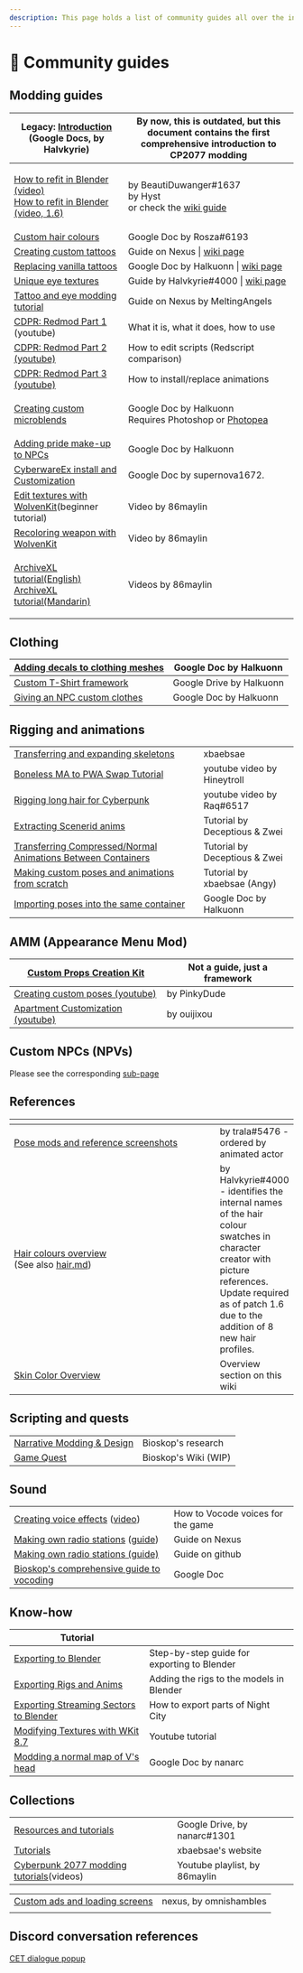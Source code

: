 ```yaml
---
description: This page holds a list of community guides all over the internet.
---
```


# 🔗 Community guides

## Modding guides

| Legacy: [Introduction](https://docs.google.com/document/d/1pCd\_8ctcs\_ISczXkd29\_8NTJdX3PBjLvBbp3l6nMWXg/edit) (Google Docs, by **Halvkyrie**)                                                  | By now, this is outdated, but this document contains the first comprehensive introduction to CP2077 modding                                                 |
| ------------------------------------------------------------------------------------------------------------------------------------------------------------------------------------------------ | ----------------------------------------------------------------------------------------------------------------------------------------------------------- |
| <p><a href="https://youtu.be/Vo-KrnzHmQI">How to refit in Blender (video)</a><br><a href="https://www.youtube.com/watch?v=RK3AAfOHh40">How to refit in Blender (video, 1.6)</a></p>              | <p>by BeautiDuwanger#1637<br>by Hyst<br>or check the <a href="../items-equipment/recolours-and-refits/r-and-r-refitting-step-by-step.md">wiki guide</a></p> |
| [Custom hair colours](https://docs.google.com/document/d/1OYHJR1MvH0ambxWqTQTETkemY3Ko6Exknx2SaDz1Cd4/edit?usp=sharing)                                                                          | Google Doc by Rosza#6193                                                                                                                                    |
| [Creating custom tattoos](https://www.nexusmods.com/cyberpunk2077/mods/1155/)                                                                                                                    | Guide on Nexus \| [wiki page](../npcs/custom-tattoos-and-scars/)                                                                                            |
| [Replacing vanilla tattoos](https://docs.google.com/document/d/18cTWSgzm0qlCnd0u4-FonRzS2hQXthgjNhjZil3wmAs/edit)                                                                                | Google Doc by Halkuonn \| [wiki page](../npcs/custom-tattoos-and-scars/)                                                                                    |
| [Unique eye textures](https://docs.google.com/document/d/1Qm9X1RmEIOzeBR7zuFrkEp1Lj7kof8Ztq6VPyeHwseo/edit?usp=sharing)                                                                          | Guide by Halvkyrie#4000 \| [wiki page](../npcs/custom-tattoos-and-scars/)                                                                                   |
| [Tattoo and eye modding tutorial](https://www.nexusmods.com/cyberpunk2077/mods/10085)                                                                                                            | Guide on Nexus by MeltingAngels                                                                                                                             |
| [CDPR: Redmod Part 1](https://www.youtube.com/watch?v=Rcf65OvEJTo\&list=PL4dX1IHww9p3XvIEnKIP9q1eJXlIvYkd3\&index=1) (youtube)                                                                   | What it is, what it does, how to use                                                                                                                        |
| [CDPR: Redmod Part 2 (youtube)](https://www.youtube.com/watch?v=aq\_4U5N-CP4\&list=PL4dX1IHww9p3XvIEnKIP9q1eJXlIvYkd3\&index=2)                                                                  | How to edit scripts (Redscript comparison)                                                                                                                  |
| [CDPR: Redmod Part 3 (youtube)](https://www.youtube.com/watch?v=m5IL\_TRwTew\&list=PL4dX1IHww9p3XvIEnKIP9q1eJXlIvYkd3\&index=3)                                                                  | How to install/replace animations                                                                                                                           |
| [Creating custom microblends](https://docs.google.com/document/d/1oRjXHE08oDnaKwvgEOKxl0gZGkBADgSn2azCRwUeQLs/view)                                                                              | <p>Google Doc by Halkuonn<br>Requires Photoshop or <a href="https://www.photopea.com/">Photopea</a></p>                                                     |
| [Adding pride make-up to NPCs](https://docs.google.com/document/d/1P4x1447vbLYFb6r6HpTgrPvETMQ9wSeMfVz7\_04AGPU/edit)                                                                            | Google Doc by Halkuonn                                                                                                                                      |
| [CyberwareEx install and Customization](https://docs.google.com/document/d/16ZxDrPkgDOF\_TbmmWaAjOXry-Q3l2DL\_bPE-8aSz3Xs/edit?usp=sharing)                                                      | Google Doc by supernova1672.                                                                                                                                |
| [Edit textures with WolvenKit](https://youtu.be/it1Viy4ZwLE?si=9t-KDnKBoOs0w-fG)(beginner tutorial)                                                                                              | Video by 86maylin                                                                                                                                           |
| [Recoloring weapon with WolvenKit](https://youtu.be/HLwjKM8YDlA?si=TUERMYLqDHU3galh)                                                                                                             | Video by 86maylin                                                                                                                                           |
| <p><a href="https://youtu.be/w5IRIW8r4xk?si=4VKesxrvtQdYLqDh">ArchiveXL tutorial(English)</a><br><a href="https://youtu.be/zENXB-5uYV8?si=kXYlZCbm7Wig5RE_">ArchiveXL tutorial(Mandarin)</a></p> | Videos by 86maylin                                                                                                                                          |

## Clothing

| [Adding decals to clothing meshes](https://docs.google.com/document/d/11P1Nt5VgDgpwGX0-uwYWjhvFxYmrlOHbEFrdQSRosk0/edit) | Google Doc by Halkuonn   |
| ------------------------------------------------------------------------------------------------------------------------ | ------------------------ |
| [Custom T-Shirt framework](https://drive.google.com/file/d/1qd1GG80ZEx2xCKLUGTXSCajGD7i94s7t/view)                       | Google Drive by Halkuonn |
| [Giving an NPC custom clothes](https://app.gitbook.com/s/-McniwB8YOK2HnJ7SYg\_/help/troubleshooting)                     | Google Doc by Halkuonn   |

## Rigging and animations

|                                                                                                                                                             |                               |
| ----------------------------------------------------------------------------------------------------------------------------------------------------------- | ----------------------------- |
| [Transferring and expanding skeletons](https://xbaebsae.jimdofree.com/tutorials/cp2077-transferring-and-expanding-skeletons-in-meshes/?preview\_sid=734631) | xbaebsae                      |
| [Boneless MA to PWA Swap Tutorial](https://youtu.be/4stpA8BuLrk)                                                                                            | youtube video by Hineytroll   |
| [Rigging long hair for Cyberpunk](https://www.youtube.com/watch?v=g09ViwsOEFQ\&t=219s)                                                                      | youtube video by Raq#6517     |
| [Extracting Scenerid anims](https://docs.google.com/document/d/1AU8PwIW23mdu6nDXD9Hj7GMN13HdyRX4sqvp9PSuHs8/edit#heading=h.v1449r1mjrx9)                    | Tutorial by Deceptious & Zwei |
| [Transferring Compressed/Normal Animations Between Containers](https://docs.google.com/document/d/196hSZvn0WZhkix8qUoArfBVNKcvKck56Rtf3ENemy\_o/edit)       | Tutorial by Deceptious & Zwei |
| [Making custom poses and animations from scratch](https://xbaebsae.jimdofree.com/cyberpunk-2077-tutorials/cp2077-custom-poses-and-animations/)              | Tutorial by xbaebsae (Angy)   |
| [Importing poses into the same container](https://docs.google.com/document/d/1e7NsVgWHH19mTNw60E3H3u7G3Rlw3dUVWzLUHGvBUwY/edit)                             | Google Doc by Halkuonn        |

## AMM (Appearance Menu Mod)

| [Custom Props Creation Kit](https://www.nexusmods.com/cyberpunk2077/mods/5979) | Not a guide, just a framework |
| ------------------------------------------------------------------------------ | ----------------------------- |
| [Creating custom poses (youtube)](https://www.youtube.com/watch?v=oye4bxczKxU) | by PinkyDude                  |
| [Apartment Customization (youtube)](https://youtu.be/sHpmovSMxaQ)              | by ouijixou                   |

## Custom NPCs (NPVs)

Please see the corresponding [sub-page](external-npvs-v-as-npc-custom-npcs.md)

## References

<table><thead><tr><th width="551"></th><th></th></tr></thead><tbody><tr><td><a href="https://docs.google.com/spreadsheets/d/1rYMbIRKFAFb0ajFk9oyE-3ic6MShWLep5HdqOa_CGIg/edit#gid=0">Pose mods and reference screenshots</a></td><td>by trala#5476 - ordered by animated actor</td></tr><tr><td><a href="https://docs.google.com/document/d/1c8Wx42HyWvGL2RSwngQ_82xoUrG_aTHvY7MUDPYGYns/edit">Hair colours overview</a><br>(See also <a data-mention href="../../references-lists-and-overviews/cheat-sheet-head/hair.md">hair.md</a>)</td><td>by Halvkyrie#4000 - identifies the internal names of the hair colour swatches in character creator with picture references. Update required as of patch 1.6 due to the addition of 8 new hair profiles.</td></tr><tr><td><a href="../../references-lists-and-overviews/cheat-sheet-head/">Skin Color Overview</a></td><td>Overview section on this wiki</td></tr></tbody></table>

## Scripting and quests

|                                                                                                                     |                      |
| ------------------------------------------------------------------------------------------------------------------- | -------------------- |
| [Narrative Modding & Design](https://bioskop.notion.site/CP2077-Narrative-Modding-b47f789f992248e08241da1a983912c5) | Bioskop's research   |
| [Game Quest ](https://cyberpunk-2077-quest-design.gitbook.io/cyberquest-2077-wiki/)                                 | Bioskop's Wiki (WIP) |

## Sound

|                                                                                                                                                                                             |                                   |
| ------------------------------------------------------------------------------------------------------------------------------------------------------------------------------------------- | --------------------------------- |
| [Creating voice effects](https://docs.google.com/document/d/1h\_far0MPnKtxnhuxUWLiQduqNw6dxgr2qSNB84dCkEQ/edit?usp=sharing) ([video](https://youtu.be/70cb4\_Sx7A0))                        | How to Vocode voices for the game |
| [Making own radio stations](https://www.nexusmods.com/cyberpunk2077/articles/206) ([guide](https://github.com/justarandomguyintheinternet/CP77\_radioExt#how-to-create-new-radio-stations)) | Guide on Nexus                    |
| [Making own radio stations (guide)](https://github.com/justarandomguyintheinternet/CP77\_radioExt#how-to-create-new-radio-stations)                                                         | Guide on github                   |
| [Bioskop's comprehensive guide to vocoding](https://docs.google.com/document/d/1h\_far0MPnKtxnhuxUWLiQduqNw6dxgr2qSNB84dCkEQ/edit#heading=h.amjq0j2yglxw)                                   | Google Doc                        |

## Know-how

| Tutorial                                                                                                                                 |                                             |
| ---------------------------------------------------------------------------------------------------------------------------------------- | ------------------------------------------- |
| [Exporting to Blender](https://app.gitbook.com/s/-MP\_ozZVx2gRZUPXkd4r/modding-community/exporting-to-blender)                           | Step-by-step guide for exporting to Blender |
| [Exporting Rigs and Anims](https://wiki.redmodding.org/wolvenkit/guides/modding-community/exporting-to-blender/exporting-rigs-and-anims) | Adding the rigs to the models in Blender    |
| [Exporting Streaming Sectors to Blender](broken-reference)                                                                               | How to export parts of Night City           |
| [Modifying Textures with WKit 8.7](https://www.youtube.com/watch?v=agqu\_w88bZs)                                                         | Youtube tutorial                            |
| [Modding a normal map of V's head](https://docs.google.com/document/d/1sg7\_wQbQTagJG0SGcfTnxA2m3tiO-ghOHOHpmiuPv70/edit?usp=sharing)    | Google Doc by nanarc                        |

## Collections

|                                                                                                                       |                               |
| --------------------------------------------------------------------------------------------------------------------- | ----------------------------- |
| [Resources and tutorials](https://drive.google.com/drive/folders/1WjLBVoGYsjkEBhpiwjg0iXGpAb4zeb1H)                   | Google Drive, by nanarc#1301  |
| [Tutorials](https://xbaebsae.jimdofree.com/tutorials/)                                                                | xbaebsae's website            |
| [Cyberpunk 2077 modding tutorials](https://www.youtube.com/playlist?list=PLNXPmUS-dt\_VelRxZyuhCXDDsI6aIs-BJ)(videos) | Youtube playlist, by 86maylin |



|                                                                                     |                        |
| ----------------------------------------------------------------------------------- | ---------------------- |
| [Custom ads and loading screens](https://www.nexusmods.com/cyberpunk2077/mods/6756) | nexus, by omnishambles |
|                                                                                     |                        |

## Discord conversation references

[CET dialogue popup](https://discord.com/channels/717692382849663036/807165519018459156/1024789918641311794)
